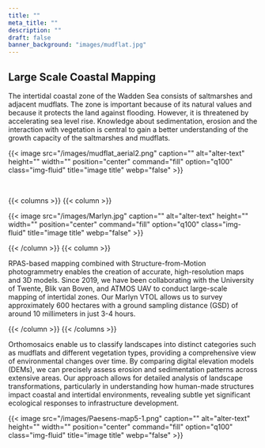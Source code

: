 ```yaml
---
title: ""
meta_title: ""
description: ""
draft: false
banner_background: "images/mudflat.jpg"
---
```

## Large Scale Coastal Mapping
The intertidal coastal zone of the Wadden Sea consists of saltmarshes and adjacent mudflats. The zone is important because of its natural values ​​and because it protects the land against flooding. However, it is threatened by accelerating sea level rise. Knowledge about sedimentation, erosion and the interaction with vegetation is central to gain a better understanding of the growth capacity of the saltmarshes and mudflats.

{{< image src="/images/mudflat_aerial2.png" caption="" alt="alter-text" height="" width="" position="center" command="fill" option="q100" class="img-fluid" title="image title"  webp="false" >}}

<br>

{{< columns >}}
{{< column >}}

{{< image src="/images/Marlyn.jpg" caption="" alt="alter-text" height="" width="" position="center" command="fill" option="q100" class="img-fluid" title="image title"  webp="false" >}}


{{< /column >}}
{{< column >}}


RPAS-based mapping combined with Structure-from-Motion photogrammetry enables the creation of accurate, high-resolution maps and 3D models. Since 2019, we have been collaborating with the University of Twente, Blik van Boven, and ATMOS UAV to conduct large-scale mapping of intertidal zones. Our Marlyn VTOL allows us to survey approximately 600 hectares with a ground sampling distance (GSD) of around 10 millimeters in just 3-4 hours. 

{{< /column >}}
{{< /columns >}}

Orthomosaics enable us to classify landscapes into distinct categories such as mudflats and different vegetation types, providing a comprehensive view of environmental changes over time. By comparing digital elevation models (DEMs), we can precisely assess erosion and sedimentation patterns across extensive areas. Our approach allows for detailed analysis of landscape transformations, particularly in understanding how human-made structures impact coastal and intertidal environments, revealing subtle yet significant ecological responses to infrastructure development.

{{< image src="/images/Paesens-map5-1.png" caption="" alt="alter-text" height="" width="" position="center" command="fill" option="q100" class="img-fluid" title="image title"  webp="false" >}}